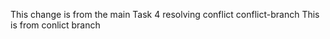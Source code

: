 
This change is from the main
Task 4 resolving conflict 
conflict-branch
This is from conlict branch